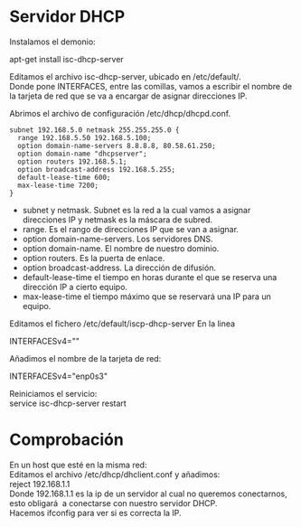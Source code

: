# Servidor DHCP  

Instalamos el demonio:   

  apt-get install isc-dhcp-server  
  
Editamos el archivo isc-dhcp-server, ubicado en /etc/default/.  
Donde pone INTERFACES, entre las comillas, vamos a escribir el nombre de la tarjeta de red que se va a encargar de asignar direcciones IP.  

Abrimos el archivo de configuración /etc/dhcp/dhcpd.conf.  
~~~
subnet 192.168.5.0 netmask 255.255.255.0 {
  range 192.168.5.50 192.168.5.100;
  option domain-name-servers 8.8.8.8, 80.58.61.250;
  option domain-name "dhcpserver";
  option routers 192.168.5.1;
  option broadcast-address 192.168.5.255;
  default-lease-time 600;
  max-lease-time 7200;
}
~~~  

- subnet y netmask. Subnet es la red a la cual vamos a asignar direcciones IP y netmask es la máscara de subred.  
- range. Es el rango de direcciones IP que se van a asignar.  
- option domain-name-servers. Los servidores DNS.  
- option domain-name. El nombre de nuestro dominio.  
- option routers. Es la puerta de enlace.  
- option broadcast-address. La dirección de difusión.  
- default-lease-time el tiempo en horas durante el que se reserva una dirección IP a cierto equipo.  
- max-lease-time el tiempo máximo que se reservará una IP para un equipo.  

Editamos el fichero /etc/default/iscp-dhcp-server
En la linea 

INTERFACESv4=""

Añadimos el nombre de la tarjeta de red:

INTERFACESv4="enp0s3"


Reiniciamos el servicio:  
  service isc-dhcp-server restart 
  
  
# Comprobación  
En un host que esté en la misma red:  
Editamos el archivo /etc/dhcp/dhclient.conf  y añadimos:  
  reject 192.168.1.1  
Donde 192.168.1.1 es la ip de un servidor al cual no queremos conectarnos, esto obligará  a conectarse con nuestro servidor DHCP.  
Hacemos ifconfig para ver si es correcta la IP.  
  

  
